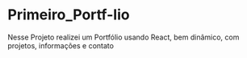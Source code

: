 # Primeiro_Portf-lio
Nesse Projeto realizei um  Portfólio usando React, bem dinâmico, com projetos, informações e contato
